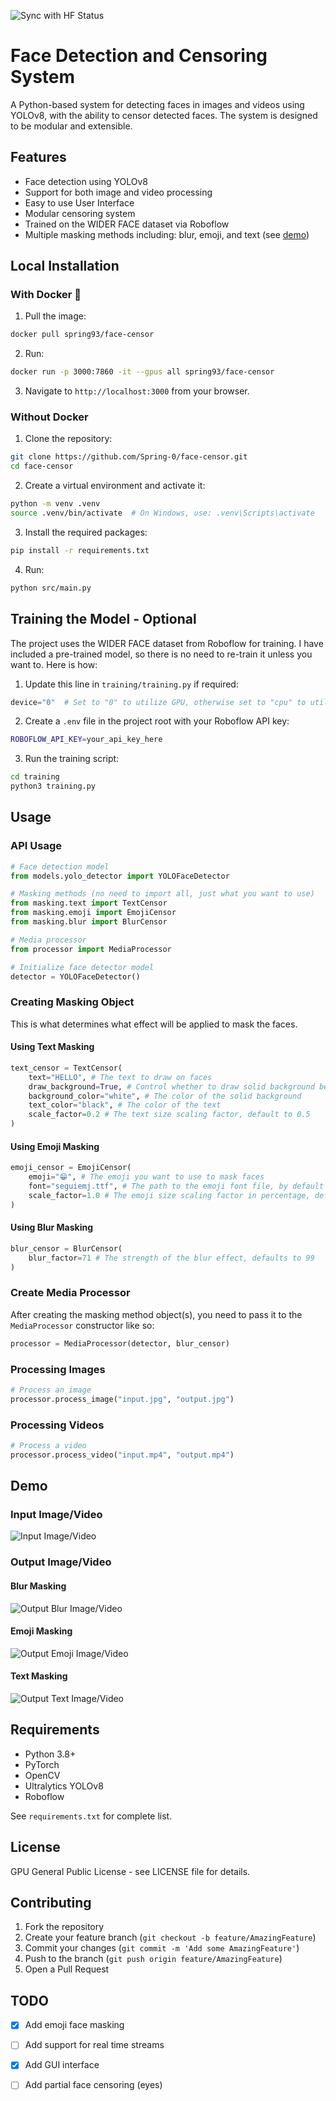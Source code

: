 ![Sync with HF Status](https://github.com/Spring-0/face-censor/actions/workflows/sync_to_hub.yml/badge.svg?branch=main)

# Face Detection and Censoring System

A Python-based system for detecting faces in images and videos using YOLOv8, with the ability to censor detected faces. The system is designed to be modular and extensible.

## Features

- Face detection using YOLOv8
- Support for both image and video processing
- Easy to use User Interface
- Modular censoring system
- Trained on the WIDER FACE dataset via Roboflow
- Multiple masking methods including: blur, emoji, and text (see [demo](#demo))

## Local Installation

### With Docker 🐋
1. Pull the image:
```bash
docker pull spring93/face-censor
```

2. Run:
```bash
docker run -p 3000:7860 -it --gpus all spring93/face-censor
```

3. Navigate to `http://localhost:3000` from your browser.

### Without Docker
1. Clone the repository:
```bash
git clone https://github.com/Spring-0/face-censor.git
cd face-censor
```

2. Create a virtual environment and activate it:
```bash
python -m venv .venv
source .venv/bin/activate  # On Windows, use: .venv\Scripts\activate
```

3. Install the required packages:
```bash
pip install -r requirements.txt
```

4. Run:
```bash
python src/main.py
```

## Training the Model - Optional

The project uses the WIDER FACE dataset from Roboflow for training. I have included a pre-trained model, so there is no need to re-train it unless you want to. Here is how:

1. Update this line in `training/training.py` if required:
```python
device="0"  # Set to "0" to utilize GPU, otherwise set to "cpu" to utilize CPU
```

2. Create a `.env` file in the project root with your Roboflow API key:
```bash
ROBOFLOW_API_KEY=your_api_key_here
```

3. Run the training script:
```bash
cd training
python3 training.py
```

## Usage

### API Usage
```python
# Face detection model
from models.yolo_detector import YOLOFaceDetector

# Masking methods (no need to import all, just what you want to use)
from masking.text import TextCensor
from masking.emoji import EmojiCensor
from masking.blur import BlurCensor

# Media processor
from processor import MediaProcessor

# Initialize face detector model
detector = YOLOFaceDetector()
```
### Creating Masking Object
This is what determines what effect will be applied to mask the faces.

#### Using Text Masking
```python
text_censor = TextCensor(
    text="HELLO", # The text to draw on faces
    draw_background=True, # Control whether to draw solid background behind text
    background_color="white", # The color of the solid background
    text_color="black", # The color of the text
    scale_factor=0.2 # The text size scaling factor, default to 0.5
)
```
#### Using Emoji Masking
```python
emoji_censor = EmojiCensor(
    emoji="😁", # The emoji you want to use to mask faces
    font="seguiemj.ttf", # The path to the emoji font file, by default uses "seguiemj.ttf"
    scale_factor=1.0 # The emoji size scaling factor in percentage, default to 1.0
)
```
#### Using Blur Masking
```python
blur_censor = BlurCensor(
    blur_factor=71 # The strength of the blur effect, defaults to 99
)
```

### Create Media Processor
After creating the masking method object(s), you need to pass it to the `MediaProcessor` constructor like so:
```python
processor = MediaProcessor(detector, blur_censor)
```

### Processing Images
```python
# Process an image
processor.process_image("input.jpg", "output.jpg")
```

### Processing Videos
```python
# Process a video
processor.process_video("input.mp4", "output.mp4")
```

## Demo

### Input Image/Video
![Input Image/Video](assets/input.jpg)

### Output Image/Video
#### Blur Masking
![Output Blur Image/Video](assets/output_blur.jpg)

#### Emoji Masking
![Output Emoji Image/Video](assets/output_emoji.jpg)

#### Text Masking
![Output Text Image/Video](assets/output_text.jpg)

## Requirements

- Python 3.8+
- PyTorch
- OpenCV
- Ultralytics YOLOv8
- Roboflow

See `requirements.txt` for complete list.

## License

GPU General Public License - see LICENSE file for details.

## Contributing

1. Fork the repository
2. Create your feature branch (`git checkout -b feature/AmazingFeature`)
3. Commit your changes (`git commit -m 'Add some AmazingFeature'`)
4. Push to the branch (`git push origin feature/AmazingFeature`)
5. Open a Pull Request

## TODO

- [x] Add emoji face masking
- [ ] Add support for real time streams
- [x] Add GUI interface
- [ ] Add partial face censoring (eyes)

